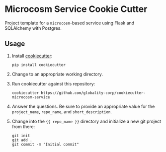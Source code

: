 # Microcosm Service Cookie Cutter

Project template for a `microcosm`-based service using Flask and SQLAlchemy with Postgres.

## Usage

 1. Install [cookiecutter](https://github.com/audreyr/cookiecutter):

        pip install cookiecutter

 2. Change to an appropriate working directory.

 3. Run cookiecutter against this repository:

        cookiecutter https://github.com/globality-corp/cookiecutter-microcosm-service

 4. Answer the questions. Be sure to provide an appropriate value for the `project_name`,
    `repo_name`, and `short_description`.

 5. Change into the `{{ repo_name }}` directory and initialize a new git project from there:

        git init
        git add .
        git commit -m "Initial commit"
